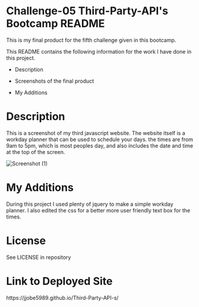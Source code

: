 <h1>Challenge-05 Third-Party-API's Bootcamp README</h1>

This is my final product for the fifth challenge given in this bootcamp.

This README contains the following information for the work I have done in this project.

- Description

- Screenshots of the final product

- My Additions

<h1>Description</h1>

This is a screenshot of my third javascript website. The website itself is a workday planner that can be used to schedule your days. the times are from 9am to 5pm, which is most peoples day, and also includes the date and time at the top of the screen.

![Screenshot (1)](https://user-images.githubusercontent.com/24994854/200653133-36f26e9f-737e-4bc5-9d89-cf19a4c529a5.png)

<h1>My Additions</h1>

During this project I used plenty of jquery to make a simple workday planner. I also edited the css for a better more user friendly text box for the times.

<h1>License</h1>

See LICENSE in repository

<h1>Link to Deployed Site</h1>
https://jjobe5989.github.io/Third-Party-API-s/
